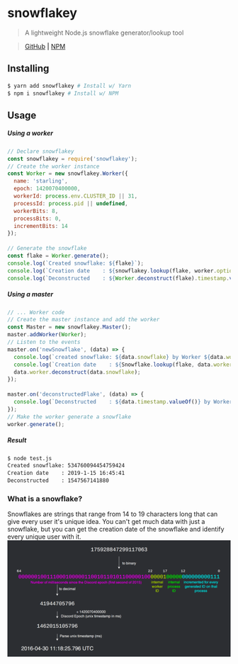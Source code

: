 # snowflakey
> A lightweight Node.js snowflake generator/lookup tool

> [GitHub](https://www.github.com/PassTheWessel/Snowflakey) **|** [NPM](https://www.npmjs.com/package/snowflakey)

## Installing
```sh
$ yarn add snowflakey # Install w/ Yarn
$ npm i snowflakey # Install w/ NPM
```

## Usage
##### Using a worker
```js
// Declare snowflakey
const snowflakey = require('snowflakey');
// Create the worker instance
const Worker = new snowflakey.Worker({
  name: 'starling',
  epoch: 1420070400000,
  workerId: process.env.CLUSTER_ID || 31,
  processId: process.pid || undefined,
  workerBits: 8,
  processBits: 0,
  incrementBits: 14
});

// Generate the snowflake
const flake = Worker.generate();
console.log(`Created snowflake: ${flake}`);
console.log(`Creation date    : ${snowflakey.lookup(flake, worker.options.epoch)}`);
console.log(`Deconstructed    : ${Worker.deconstruct(flake).timestamp.valueOf()}`);
```

##### Using a master
```js
// ... Worker code
// Create the master instance and add the worker
const Master = new snowflakey.Master();
master.addWorker(Worker);
// Listen to the events
master.on('newSnowflake', (data) => {
  console.log(`created snowflake: ${data.snowflake} by Worker ${data.worker.options.name || data.worker.options.workerId}`)
  console.log(`Creation date    : ${Snowflake.lookup(flake, data.worker.options.epoch)}`);
  data.worker.deconstruct(data.snowflake);
});

master.on('deconstructedFlake', (data) => {
  console.log(`Deconstructed    : ${data.timestamp.valueOf()} by Worker ${data.worker.options.name || data.worker.options.workerId}`);
});
// Make the worker generate a snowflake
worker.generate();
```
##### Result
```sh
$ node test.js
Created snowflake: 534760094454759424
Creation date    : 2019-1-15 16:45:41
Deconstructed    : 1547567141880
```

### What is a snowflake?
Snowflakes are strings that range from 14 to 19 characters long that can give every user it's unique idea. You can't get much data with just a snowflake, but you can get the creation date of the snowflake and identify every unique user with it.
![Refrence Image](media/refrence.png "This is a refrence to what snowflakes are")